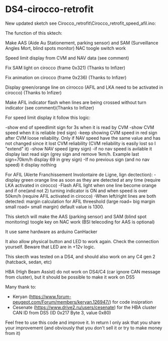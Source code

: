 # DS4-cirocco-retrofit

New updated sketch see Cirocco_retrofit\Cirocco_retrofit_speed_afil.ino:


The function of this sktech:

Make AAS (Aide Au Stationement, parking sensor) and SAM (Surveillance Angles Mort, blind spots monitor) NAC toogle switch work

Speed limit display from CVM and NAV data (see comment)

Fix SAM light on cirocco (frame 0x321)  (Thanks to Infizer)

Fix animation on cirocco (frame 0x236)  (Thanks to Infizer)

Display green/orange line on cirrocco (AFIL and LKA need to be activated in cirocco) (Thanks to Infizer)

Make AFIL indicator flash when lines are being crossed without turn indicator (see comment)(Thanks to Infizer)


For speed limit display it follow this logic:

-show end of speedlimit sign for 3s when it is read by CVM
-show CVM speed when it is reliable (red sign)
-keep showing CVM speed in red sign after CVM loose reliability. Only if NAV speed have the same value and has not changed since it lost CVM reliability (CVM reliability is easily lost so I "extend" it)
-show NAV speed (grey sign)
-if no nav speed is avilable it display last read sign (grey sign and remove 1km/h. Example last sign=70km/h display 69 in grey sign)
-If no previous sign (and no nav speed) it display nothing

For AFIL  (Alerte Franchissement Involontaire de Ligne, lign dectection):
-display green orange line as soon as they are detected at any time (require LKA activated in cirocco)
-Flash AFIL light when one line become orange and if one(and not 2) turning indicator is ON  and when speed is over 50km/h (require AFIL activated in cirocco)
-When left/right lines are both detected: margin calculation for AFIL threeshold (large road= big margin small road= small margin) default value is 1300.





This sketch will make the AAS (parking sensor) and SAM (blind spot monitoring) toogle key on NAC work (BSI telecoding for AAS is optional)

It use same hardware as arduino CanHacker

It also allow physical button and LED to work again. Check the connection yourself. Beware that LED are in +12v logic.

This skecth was tested on a DS4, and should also work on any C4 gen 2 (hatcback, sedan, etc)

HBA (High Beam Assist) do not work on DS4/C4 (car ignore CAN message from cluster), but it should be possible to make it work on DS5


Many thank to:
- Keryan (https://www.forum-peugeot.com/Forum/members/keryan.126947/) for code insipration
- Cesenate (https://www.drive2.ru/users/cesenate) for the HBA cluster CAN ID from DS5  (ID 0x217 Byte 3, value 0x80)


Feel free to use this code and improve it. In return I only ask that you share your improvement (and obviously that you don't sell it or try to make money from it)
